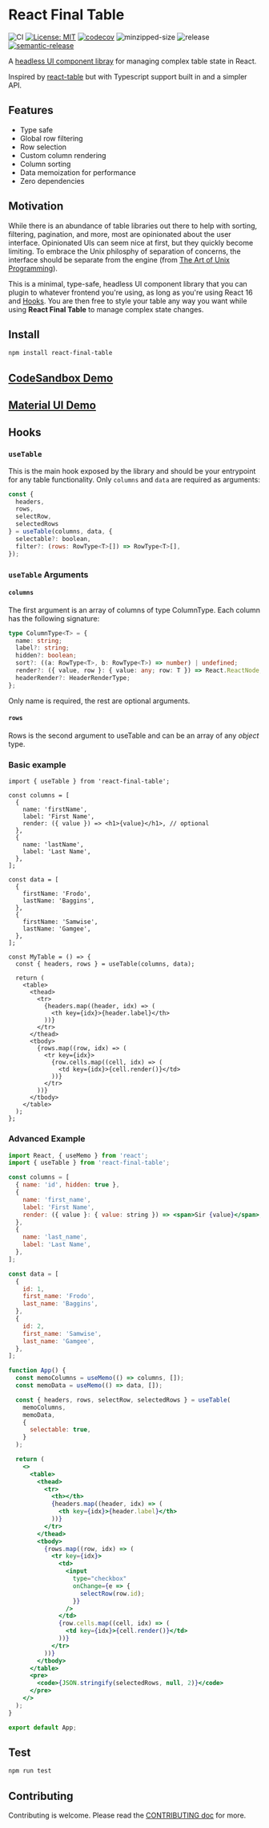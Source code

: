 # React Final Table

![CI](https://github.com/Buuntu/react-final-table/workflows/tests/badge.svg) [![License: MIT](https://img.shields.io/badge/License-MIT-green.svg)](https://opensource.org/licenses/MIT) [![codecov](https://codecov.io/gh/Buuntu/react-final-table/branch/master/graph/badge.svg)](https://codecov.io/gh/Buuntu/react-final-table) ![minzipped-size](https://img.shields.io/bundlephobia/minzip/react-final-table) ![release](https://img.shields.io/npm/v/react-final-table) [![semantic-release](https://img.shields.io/badge/%20%20%F0%9F%93%A6%F0%9F%9A%80-semantic--release-e10079.svg)](https://github.com/semantic-release/semantic-release)

A [headless UI component
libray](https://www.merrickchristensen.com/articles/headless-user-interface-components/)
for managing complex table state in React.

Inspired by
[react-table](https://github.com/tannerlinsley/react-table) but with Typescript
support built in and a simpler API.

## Features

- Type safe
- Global row filtering
- Row selection
- Custom column rendering
- Column sorting
- Data memoization for performance
- Zero dependencies

## Motivation

While there is an abundance of table libraries out there to help with sorting, filtering, pagination, and more, most are opinionated
about the user interface. Opinionated UIs can seem nice at first, but they
quickly become limiting. To embrace the Unix philosphy of separation of
concerns, the interface should be separate from the engine (from [The Art of
Unix
Programming](https://www.goodreads.com/book/show/104745.The_Art_of_UNIX_Programming)).

This is a minimal, type-safe, headless UI component library that you can plugin
to whatever frontend you're using, as long as you're using React 16 and
[Hooks](https://reactjs.org/docs/hooks-intro.html). You are then free to style
your table any way you want while using **React Final Table** to manage complex
state changes.

## Install

```bash
npm install react-final-table
```

## [CodeSandbox Demo](https://codesandbox.io/s/react-final-table-with-selection-zcodc)

## [Material UI Demo](https://codesandbox.io/s/material-ui-react-final-table-example-sigrz)

## Hooks

### `useTable`

This is the main hook exposed by the library and should be your entrypoint for
any table functionality. Only `columns` and `data` are required as arguments:

```jsx
const {
  headers,
  rows,
  selectRow,
  selectedRows
} = useTable(columns, data, {
  selectable?: boolean,
  filter?: (rows: RowType<T>[]) => RowType<T>[],
});
```

### `useTable` Arguments

#### `columns`

The first argument is an array of columns of type ColumnType. Each column has the following signature:

```typescript
type ColumnType<T> = {
  name: string;
  label?: string;
  hidden?: boolean;
  sort?: ((a: RowType<T>, b: RowType<T>) => number) | undefined;
  render?: ({ value, row }: { value: any; row: T }) => React.ReactNode;
  headerRender?: HeaderRenderType;
};
```

Only name is required, the rest are optional arguments.

#### `rows`

Rows is the second argument to useTable and can be an array of any _object_ type.

### Basic example

```tsx
import { useTable } from 'react-final-table';

const columns = [
  {
    name: 'firstName',
    label: 'First Name',
    render: ({ value }) => <h1>{value}</h1>, // optional
  },
  {
    name: 'lastName',
    label: 'Last Name',
  },
];

const data = [
  {
    firstName: 'Frodo',
    lastName: 'Baggins',
  },
  {
    firstName: 'Samwise',
    lastName: 'Gamgee',
  },
];

const MyTable = () => {
  const { headers, rows } = useTable(columns, data);

  return (
    <table>
      <thead>
        <tr>
          {headers.map((header, idx) => (
            <th key={idx}>{header.label}</th>
          ))}
        </tr>
      </thead>
      <tbody>
        {rows.map((row, idx) => (
          <tr key={idx}>
            {row.cells.map((cell, idx) => (
              <td key={idx}>{cell.render()}</td>
            ))}
          </tr>
        ))}
      </tbody>
    </table>
  );
};
```

### Advanced Example

```jsx
import React, { useMemo } from 'react';
import { useTable } from 'react-final-table';

const columns = [
  { name: 'id', hidden: true },
  {
    name: 'first_name',
    label: 'First Name',
    render: ({ value }: { value: string }) => <span>Sir {value}</span>,
  },
  {
    name: 'last_name',
    label: 'Last Name',
  },
];

const data = [
  {
    id: 1,
    first_name: 'Frodo',
    last_name: 'Baggins',
  },
  {
    id: 2,
    first_name: 'Samwise',
    last_name: 'Gamgee',
  },
];

function App() {
  const memoColumns = useMemo(() => columns, []);
  const memoData = useMemo(() => data, []);

  const { headers, rows, selectRow, selectedRows } = useTable(
    memoColumns,
    memoData,
    {
      selectable: true,
    }
  );

  return (
    <>
      <table>
        <thead>
          <tr>
            <th></th>
            {headers.map((header, idx) => (
              <th key={idx}>{header.label}</th>
            ))}
          </tr>
        </thead>
        <tbody>
          {rows.map((row, idx) => (
            <tr key={idx}>
              <td>
                <input
                  type="checkbox"
                  onChange={e => {
                    selectRow(row.id);
                  }}
                />
              </td>
              {row.cells.map((cell, idx) => (
                <td key={idx}>{cell.render()}</td>
              ))}
            </tr>
          ))}
        </tbody>
      </table>
      <pre>
        <code>{JSON.stringify(selectedRows, null, 2)}</code>
      </pre>
    </>
  );
}

export default App;
```

## Test

```bash
npm run test
```

## Contributing

Contributing is welcome. Please read the [CONTRIBUTING doc](CONTRIBUTING.md) for more.
